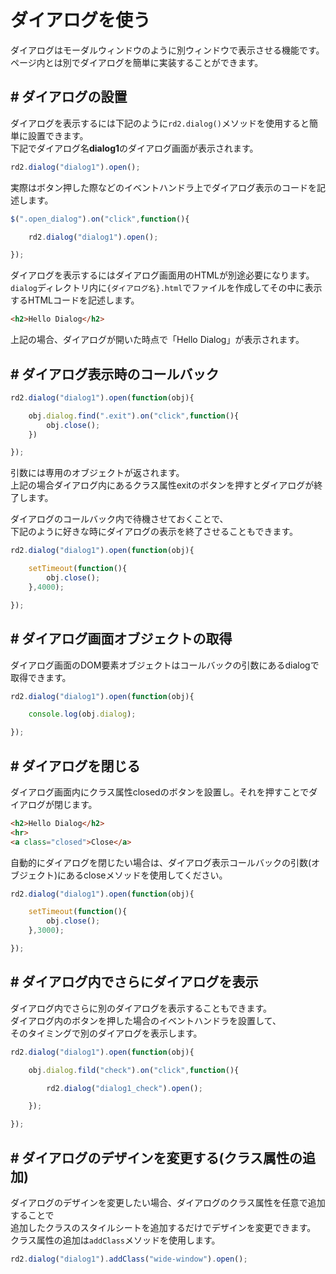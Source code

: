 # ダイアログを使う

ダイアログはモーダルウィンドウのように別ウィンドウで表示させる機能です。  
ページ内とは別でダイアログを簡単に実装することができます。

<a id="setting"></a>

## # ダイアログの設置

ダイアログを表示するには下記のように``rd2.dialog()``メソッドを使用すると簡単に設置できます。  
下記でダイアログ名**dialog1**のダイアログ画面が表示されます。

```javascript
rd2.dialog("dialog1").open();
```

実際はボタン押した際などのイベントハンドラ上でダイアログ表示のコードを記述します。

```javascript
$(".open_dialog").on("click",function(){

    rd2.dialog("dialog1").open();

});
```


ダイアログを表示するにはダイアログ画面用のHTMLが別途必要になります。
``dialog``ディレクトリ内に``{ダイアログ名}.html``でファイルを作成してその中に表示するHTMLコードを記述します。

```html
<h2>Hello Dialog</h2>
```

上記の場合、ダイアログが開いた時点で「Hello Dialog」が表示されます。

## # ダイアログ表示時のコールバック

```javascript
rd2.dialog("dialog1").open(function(obj){

    obj.dialog.find(".exit").on("click",function(){
        obj.close();
    })

});
```

引数には専用のオブジェクトが返されます。  
上記の場合ダイアログ内にあるクラス属性exitのボタンを押すとダイアログが終了します。

ダイアログのコールバック内で待機させておくことで、  
下記のように好きな時にダイアログの表示を終了させることもできます。

```javascript
rd2.dialog("dialog1").open(function(obj){

    setTimeout(function(){
        obj.close();
    },4000);

});
```


## # ダイアログ画面オブジェクトの取得

ダイアログ画面のDOM要素オブジェクトはコールバックの引数にあるdialogで取得できます。

```javascript
rd2.dialog("dialog1").open(function(obj){

    console.log(obj.dialog);

});
```


## # ダイアログを閉じる

ダイアログ画面内にクラス属性closedのボタンを設置し。それを押すことでダイアログが閉じます。

```html
<h2>Hello Dialog</h2>
<hr>
<a class="closed">Close</a>
```

自動的にダイアログを閉じたい場合は、ダイアログ表示コールバックの引数(オブジェクト)にあるcloseメソッドを使用してください。

```javascript
rd2.dialog("dialog1").open(function(obj){

    setTimeout(function(){
        obj.close();
    },3000);

});
```

## # ダイアログ内でさらにダイアログを表示

ダイアログ内でさらに別のダイアログを表示することもできます。  
ダイアログ内のボタンを押した場合のイベントハンドラを設置して、  
そのタイミングで別のダイアログを表示します。

```javascript
rd2.dialog("dialog1").open(function(obj){

    obj.dialog.fild("check").on("click",function(){

        rd2.dialog("dialog1_check").open();

    });

});
```

## # ダイアログのデザインを変更する(クラス属性の追加)

ダイアログのデザインを変更したい場合、ダイアログのクラス属性を任意で追加することで  
追加したクラスのスタイルシートを追加するだけでデザインを変更できます。   
クラス属性の追加は``addClass``メソッドを使用します。

```javascript
rd2.dialog("dialog1").addClass("wide-window").open();
````